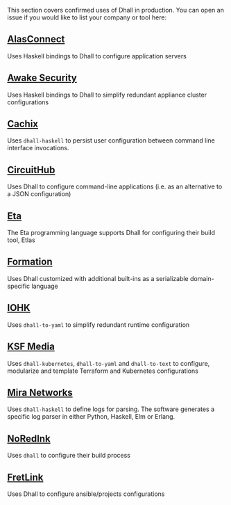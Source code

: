 This section covers confirmed uses of Dhall in production.  You can open an issue if you would like to list your company or tool here:

## [AlasConnect](http://alasconnect.com/)

Uses Haskell bindings to Dhall to configure application servers

## [Awake Security](https://awakesecurity.com/)

Uses Haskell bindings to Dhall to simplify redundant appliance cluster configurations

## [Cachix](https://github.com/cachix/cachix)

Uses `dhall-haskell` to persist user configuration between command line interface invocations.

## [CircuitHub](https://circuithub.com/)

Uses Dhall to configure command-line applications (i.e. as an alternative to a JSON configuration)

## [Eta](https://eta-lang.org/)

The Eta programming language supports Dhall for configuring their build tool, Etlas

## [Formation](https://formation.ai/)

Uses Dhall customized with additional built-ins as a serializable domain-specific language

## [IOHK](https://iohk.io/)

Uses `dhall-to-yaml` to simplify redundant runtime configuration

## [KSF Media](https://github.com/KSF-Media)

Uses `dhall-kubernetes`, `dhall-to-yaml` and `dhall-to-text` to configure, modularize and template Terraform and Kubernetes configurations

## [Mira Networks](http://www.miranetworks.net)

Uses `dhall-haskell` to define logs for parsing. The software generates a specific log parser in either Python, Haskell, Elm or Erlang.

## [NoRedInk](https://t.co/FTLTeyzykY)

Uses `dhall` to configure their build process

## [FretLink](https://t.co/FTLTeyzykY)

Uses Dhall to configure ansible/projects configurations
